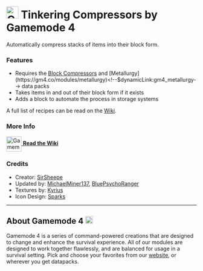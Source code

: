 # <img src="https://raw.githubusercontent.com/Gamemode4Dev/GM4_Datapacks/master/base/images/gm4_logo.png" alt="GM4 Logo" width="32" /> Tinkering Compressors by Gamemode 4<!--$pmc:delete-->

Automatically compress stacks of items into their block form.<!--$pmc:headerSize-->

### Features
- Requires the [Block Compressors]($dynamicLink:gm4_block_compressors) and [Metallurgy](https://gm4.co/modules/metallurgy)<!--$dynamicLink:gm4_metallurgy--> data packs
- Takes items in and out of their block form if it exists
- Adds a block to automate the process in storage systems

A full list of recipes can be read on the [Wiki](https://wiki.gm4.co/Standard_Crafting).

### More Info
[<img src="https://raw.githubusercontent.com/Gamemode4Dev/GM4_Datapacks/master/base/images/gm4_wiki_logo.png" alt="Gamemode 4 Wiki Logo" width="40" align="center"/> **Read the Wiki**](https://wiki.gm4.co/wiki/Tinkering_Compressors)

### Credits
- Creator: [SirSheepe](https://twitter.com/SirSheepe)
- Updated by: [MichaelMiner137](https://linktr.ee/MichaelMiner137), [BluePsychoRanger](https://twitter.com/BluPsychoRanger)
- Textures by: [Kyrius](http://discordapp.com/users/287287322360414218)
- Icon Design: [Sparks](https://twitter.com/SelcouthSparks)

---
## About Gamemode 4 <img src="https://raw.githubusercontent.com/Gamemode4Dev/GM4_Datapacks/master/base/images/gm4_logo.png" alt="Gamemode 4 Logo" width="20"/>
Gamemode 4 is a series of command-powered creations that are designed to change and enhance the survival experience. All of our modules are designed to work together flawlessly, and are balanced for usage in a survival setting. Pick and choose your favorites from our [website](https://gm4.co), or wherever you get datapacks.